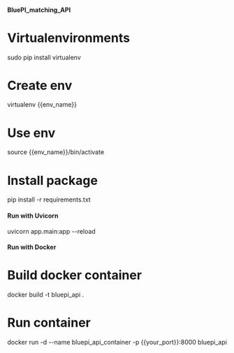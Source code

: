 #### BluePI_matching_API ####
# Virtualenvironments
sudo pip install virtualenv
# Create env
virtualenv {{env_name}}
# Use env
source {{env_name}}/bin/activate

# Install package
pip install -r requirements.txt

#### Run with Uvicorn ####
uvicorn app.main:app --reload

#### Run with Docker ####
# Build docker container
docker build -t bluepi_api .
# Run container
docker run -d --name bluepi_api_container -p {{your_port}}:8000 bluepi_api
